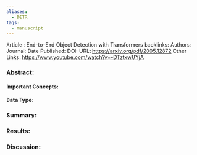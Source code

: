 ```yaml
---
aliases:
  - DETR
tags:
  - manuscript
---
```

Article : End-to-End Object Detection with Transformers
backlinks:
Authors: 
Journal: 
Date Published: 
DOI: 
URL: https://arxiv.org/pdf/2005.12872
Other Links: https://www.youtube.com/watch?v=-DTztxwUYjA

### Abstract:



#### Important Concepts:



#### Data Type:


### Summary:



### Results:



### Discussion:
